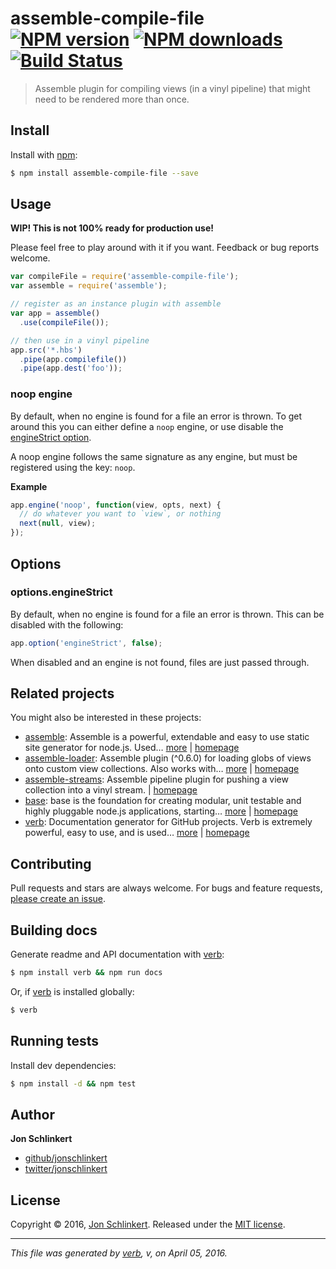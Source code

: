 # assemble-compile-file [![NPM version](https://img.shields.io/npm/v/assemble-compile-file.svg?style=flat)](https://www.npmjs.com/package/assemble-compile-file) [![NPM downloads](https://img.shields.io/npm/dm/assemble-compile-file.svg?style=flat)](https://npmjs.org/package/assemble-compile-file) [![Build Status](https://img.shields.io/travis/jonschlinkert/assemble-compile-file.svg?style=flat)](https://travis-ci.org/jonschlinkert/assemble-compile-file)

> Assemble plugin for compiling views (in a vinyl pipeline) that might need to be rendered more than once.

## Install

Install with [npm](https://www.npmjs.com/):

```sh
$ npm install assemble-compile-file --save
```

## Usage

**WIP! This is not 100% ready for production use!**

Please feel free to play around with it if you want. Feedback or bug reports welcome.

```js
var compileFile = require('assemble-compile-file');
var assemble = require('assemble');

// register as an instance plugin with assemble
var app = assemble()
  .use(compileFile());

// then use in a vinyl pipeline
app.src('*.hbs')
  .pipe(app.compilefile())
  .pipe(app.dest('foo'));
```

### noop engine

By default, when no engine is found for a file an error is thrown. To get around this you can either define a `noop` engine, or use disable the [engineStrict option](#optionsengineStrict).

A noop engine follows the same signature as any engine, but must be registered using the key: `noop`.

**Example**

```js
app.engine('noop', function(view, opts, next) {
  // do whatever you want to `view`, or nothing
  next(null, view);
});
```

## Options

### options.engineStrict

By default, when no engine is found for a file an error is thrown. This can be disabled with the following:

```js
app.option('engineStrict', false);
```

When disabled and an engine is not found, files are just passed through.

## Related projects

You might also be interested in these projects:

* [assemble](https://www.npmjs.com/package/assemble): Assemble is a powerful, extendable and easy to use static site generator for node.js. Used… [more](https://www.npmjs.com/package/assemble) | [homepage](https://github.com/assemble/assemble)
* [assemble-loader](https://www.npmjs.com/package/assemble-loader): Assemble plugin (^0.6.0) for loading globs of views onto custom view collections. Also works with… [more](https://www.npmjs.com/package/assemble-loader) | [homepage](https://github.com/jonschlinkert/assemble-loader)
* [assemble-streams](https://www.npmjs.com/package/assemble-streams): Assemble pipeline plugin for pushing a view collection into a vinyl stream. | [homepage](https://github.com/assemble/assemble-streams)
* [base](https://www.npmjs.com/package/base): base is the foundation for creating modular, unit testable and highly pluggable node.js applications, starting… [more](https://www.npmjs.com/package/base) | [homepage](https://github.com/node-base/base)
* [verb](https://www.npmjs.com/package/verb): Documentation generator for GitHub projects. Verb is extremely powerful, easy to use, and is used… [more](https://www.npmjs.com/package/verb) | [homepage](https://github.com/verbose/verb)

## Contributing

Pull requests and stars are always welcome. For bugs and feature requests, [please create an issue](https://github.com/jonschlinkert/assemble-compile-file/issues/new).

## Building docs

Generate readme and API documentation with [verb](https://github.com/verbose/verb):

```sh
$ npm install verb && npm run docs
```

Or, if [verb](https://github.com/verbose/verb) is installed globally:

```sh
$ verb
```

## Running tests

Install dev dependencies:

```sh
$ npm install -d && npm test
```

## Author

**Jon Schlinkert**

* [github/jonschlinkert](https://github.com/jonschlinkert)
* [twitter/jonschlinkert](http://twitter.com/jonschlinkert)

## License

Copyright © 2016, [Jon Schlinkert](https://github.com/jonschlinkert).
Released under the [MIT license](https://github.com/jonschlinkert/assemble-compile-file/blob/master/LICENSE).

***

_This file was generated by [verb](https://github.com/verbose/verb), v, on April 05, 2016._